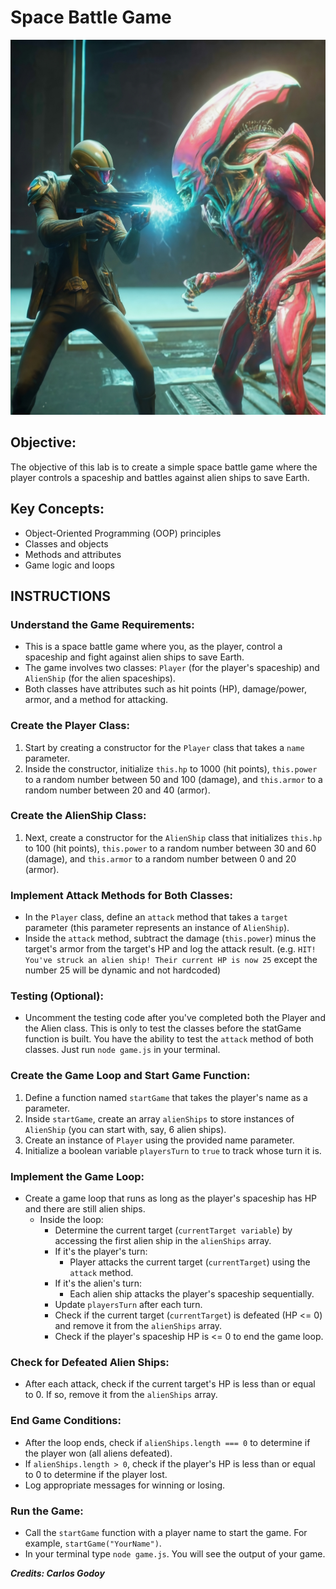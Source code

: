 # Space Battle Game

<img src="./assets/alien-battle.jpg" width="600" height="600">

## Objective:

The objective of this lab is to create a simple space battle game where the player controls a spaceship and battles against alien ships to save Earth.

## Key Concepts:

- Object-Oriented Programming (OOP) principles
- Classes and objects
- Methods and attributes
- Game logic and loops

## INSTRUCTIONS

### Understand the Game Requirements:

- This is a space battle game where you, as the player, control a spaceship and fight against alien ships to save Earth.
- The game involves two classes: `Player` (for the player's spaceship) and `AlienShip` (for the alien spaceships).
- Both classes have attributes such as hit points (HP), damage/power, armor, and a method for attacking.

### Create the Player Class:

1. Start by creating a constructor for the `Player` class that takes a `name` parameter.
2. Inside the constructor, initialize `this.hp` to 1000 (hit points), `this.power` to a random number between 50 and 100 (damage), and `this.armor` to a random number between 20 and 40 (armor).

### Create the AlienShip Class:

1. Next, create a constructor for the `AlienShip` class that initializes `this.hp` to 100 (hit points), `this.power` to a random number between 30 and 60 (damage), and `this.armor` to a random number between 0 and 20 (armor).

### Implement Attack Methods for Both Classes:

- In the `Player` class, define an `attack` method that takes a `target` parameter (this parameter represents an instance of `AlienShip`).
- Inside the `attack` method, subtract the damage (`this.power`) minus the target's armor from the target's HP and log the attack result.
  (e.g. `HIT! You've struck an alien ship! Their current HP is now 25` except the number 25 will be dynamic and not hardcoded)

### Testing (Optional):

- Uncomment the testing code after you've completed both the Player and the Alien class. This is only to test the classes before the statGame function is built. You have the ability to test the `attack` method of both classes. Just run `node game.js` in your terminal.

### Create the Game Loop and Start Game Function:

1. Define a function named `startGame` that takes the player's name as a parameter.
2. Inside `startGame`, create an array `alienShips` to store instances of `AlienShip` (you can start with, say, 6 alien ships).
3. Create an instance of `Player` using the provided name parameter.
4. Initialize a boolean variable `playersTurn` to `true` to track whose turn it is.

### Implement the Game Loop:

- Create a game loop that runs as long as the player's spaceship has HP and there are still alien ships.
  - Inside the loop:
    - Determine the current target (`currentTarget variable`) by accessing the first alien ship in the `alienShips` array.
    - If it's the player's turn:
      - Player attacks the current target (`currentTarget`) using the `attack` method.
    - If it's the alien's turn:
      - Each alien ship attacks the player's spaceship sequentially.
    - Update `playersTurn` after each turn.
    - Check if the current target (`currentTarget`) is defeated (HP <= 0) and remove it from the `alienShips` array.
    - Check if the player's spaceship HP is <= 0 to end the game loop.

### Check for Defeated Alien Ships:

- After each attack, check if the current target's HP is less than or equal to 0. If so, remove it from the `alienShips` array.

### End Game Conditions:

- After the loop ends, check if `alienShips.length === 0` to determine if the player won (all aliens defeated).
- If `alienShips.length > 0`, check if the player's HP is less than or equal to 0 to determine if the player lost.
- Log appropriate messages for winning or losing.

### Run the Game:

- Call the `startGame` function with a player name to start the game. For example, `startGame("YourName")`.
- In your terminal type `node game.js`. You will see the output of your game.

**_Credits: Carlos Godoy_**
